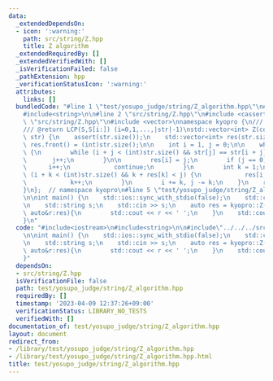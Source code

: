 ```yaml
---
data:
  _extendedDependsOn:
  - icon: ':warning:'
    path: src/string/Z.hpp
    title: Z algorithm
  _extendedRequiredBy: []
  _extendedVerifiedWith: []
  _isVerificationFailed: false
  _pathExtension: hpp
  _verificationStatusIcon: ':warning:'
  attributes:
    links: []
  bundledCode: "#line 1 \"test/yosupo_judge/string/Z_algorithm.hpp\"\n#include<iostream>\n\
    #include<string>\n\n#line 2 \"src/string/Z.hpp\"\n#include <cassert>\n#line 4\
    \ \"src/string/Z.hpp\"\n#include <vector>\nnamespace kyopro {\n/// @brief Z algorithm\n\
    /// @return LCP(S,S[i:]) (i=0,1,...,|str|-1)\nstd::vector<int> Z(const std::string&\
    \ str) {\n    assert(str.size());\n    std::vector<int> res(str.size());\n   \
    \ res.front() = (int)str.size();\n\n    int i = 1, j = 0;\n\n    while (i < (int)str.size())\
    \ {\n        while (i + j < (int)str.size() && str[j] == str[i + j]) {\n     \
    \       j++;\n        }\n\n        res[i] = j;\n        if (j == 0) {\n      \
    \      i++;\n            continue;\n        }\n        int k = 1;\n        while\
    \ (i + k < (int)str.size() && k + res[k] < j) {\n            res[i + k] = res[k];\n\
    \            k++;\n        }\n        i += k, j -= k;\n    }\n    return res;\n\
    }\n};  // namespace kyopro\n#line 5 \"test/yosupo_judge/string/Z_algorithm.hpp\"\
    \n\nint main() {\n    std::ios::sync_with_stdio(false);\n    std::cin.tie(nullptr);\n\
    \n    std::string s;\n    std::cin >> s;\n    auto res = kyopro::Z(s);\n    for(const\
    \ auto&r:res){\n        std::cout << r << ' ';\n    }\n    std::cout << '\\n';\n\
    }\n"
  code: "#include<iostream>\n#include<string>\n\n#include\"../../../src/string/Z.hpp\"\
    \n\nint main() {\n    std::ios::sync_with_stdio(false);\n    std::cin.tie(nullptr);\n\
    \n    std::string s;\n    std::cin >> s;\n    auto res = kyopro::Z(s);\n    for(const\
    \ auto&r:res){\n        std::cout << r << ' ';\n    }\n    std::cout << '\\n';\n\
    }"
  dependsOn:
  - src/string/Z.hpp
  isVerificationFile: false
  path: test/yosupo_judge/string/Z_algorithm.hpp
  requiredBy: []
  timestamp: '2023-04-09 12:37:26+09:00'
  verificationStatus: LIBRARY_NO_TESTS
  verifiedWith: []
documentation_of: test/yosupo_judge/string/Z_algorithm.hpp
layout: document
redirect_from:
- /library/test/yosupo_judge/string/Z_algorithm.hpp
- /library/test/yosupo_judge/string/Z_algorithm.hpp.html
title: test/yosupo_judge/string/Z_algorithm.hpp
---
```

